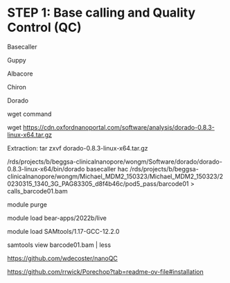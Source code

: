 # STEP 1: Base calling and Quality Control (QC)

Basecaller 

Guppy 

Albacore

Chiron 

Dorado 

wget command

wget https://cdn.oxfordnanoportal.com/software/analysis/dorado-0.8.3-linux-x64.tar.gz

Extraction: tar zxvf dorado-0.8.3-linux-x64.tar.gz



/rds/projects/b/beggsa-clinicalnanopore/wongm/Software/dorado/dorado-0.8.3-linux-x64/bin/dorado basecaller hac /rds/projects/b/beggsa-clinicalnanopore/wongm/Michael_MDM2_150323/Michael_MDM2_150323/20230315_1340_3G_PAG83305_d8f4b46c/pod5_pass/barcode01 > calls_barcode01.bam



module purge

module load bear-apps/2022b/live

module load SAMtools/1.17-GCC-12.2.0

samtools view barcode01.bam | less




https://github.com/wdecoster/nanoQC
 
https://github.com/rrwick/Porechop?tab=readme-ov-file#installation
 







